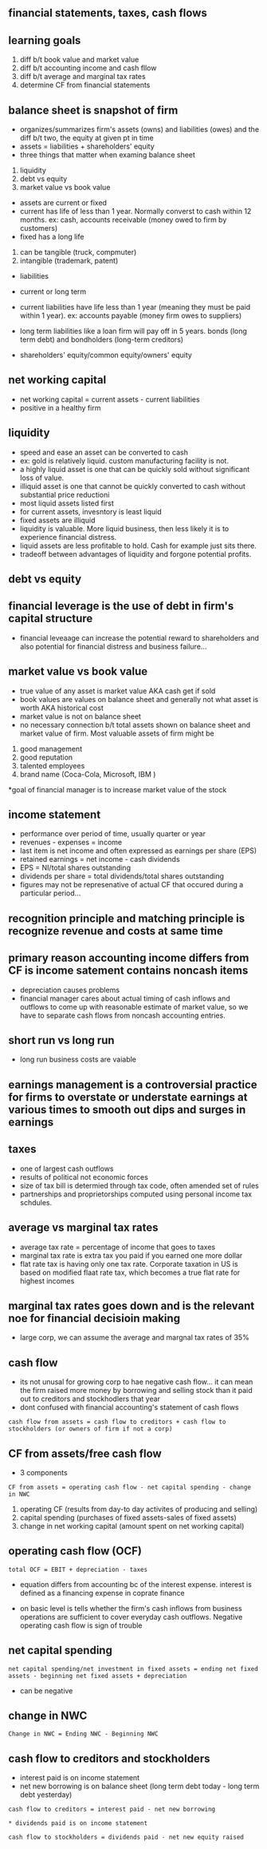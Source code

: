 ## financial statements, taxes, cash flows

## learning goals
1) diff b/t book value and market value
2) diff b/t accounting income and cash fllow
3) diff b/t average and marginal tax rates
4) determine CF from financial statements

## balance sheet is snapshot of firm
 * organizes/summarizes firm's assets (owns) and liabilities (owes) and the diff b/t two, the equity at given pt in time
 * assets = liabilities + shareholders' equity
 * three things that matter when examing balance sheet
 1) liquidity
 2) debt vs equity
 3) market value vs book value
 
 * assets are current or fixed
 * current has life of less than 1 year. Normally converst to cash within 12 months. ex: cash, accounts receivable (money owed to firm by customers)
 * fixed has a long life
 1) can be tangible (truck, compmuter)
 2) intangible (trademark, patent)
 
 * liabilities
 * current or long term
 * current liabilities have life less than 1 year (meaning they must be paid within 1 year). ex: accounts payable (money firm owes to suppliers)
 * long term liabilities like a loan firm will pay off in 5 years. bonds (long term debt) and bondholders (long-term creditors)
 
 * shareholders' equity/common equity/owners' equity
 
 
 ## net working capital 
 * net working capital = current assets - current liabilities
 * positive in a healthy firm
 
 ## liquidity
  * speed and ease an asset can be converted to cash
  * ex: gold is relatively liquid. custom manufacturing facility is not. 
  * a highly liquid asset is one that can be quickly sold without significant loss of value. 
  * illiquid asset is one that cannot be quickly converted to cash without substantial price reductioni
  * most liquid assets listed first
  * for current assets, invesntory is least liquid
  * fixed assets are illiquid
  * liquidity is valuable. More liquid business, then less likely it is to experience financial distress.
  * liquid assets are less profitable to hold. Cash for example just sits there.
  * tradeoff between advantages of liquidity and forgone potential profits. 
  
  ## debt vs equity
  
  ## financial leverage is the use of debt in firm's capital structure
  * financial leveaage can increase the potential reward to shareholders and also potential for financial distress and business failure...
  
  
  ## market value vs book value
   * true value of any asset is market value AKA cash get if sold 
   * book values are values on balance sheet and generally not what asset is worth AKA historical cost
   * market value is not on balance sheet
   * no necessary connection b/t total assets shown on balance sheet and market value of firm. Most valuable assets of firm might be
   1) good management
   2) good reputation
   3) talented employees
   4) brand name (Coca-Cola, Microsoft, IBM )
   
   *goal of financial manager is to increase market value of the stock
   
  ## income statement
  * performance over period of time, usually quarter or year
  * revenues - expenses = income
  * last item is net income and often expressed as earnings per share (EPS)
  * retained earnings = net income - cash dividends
  * EPS = NI/total shares outstanding
  * dividends per share = total dividends/total shares outstanding
  * figures may not be represenative of actual CF that occured during a particular period...
  
  ## recognition principle and matching principle is recognize revenue and costs at same time
  
  ## primary reason accounting income differs from CF is income satement contains noncash items
  * depreciation causes problems
  * financial manager cares about actual timing of cash inflows and outflows to come up with reasonable estimate of market value, so we have to separate cash flows from noncash accounting entries.
  
  ## short run vs long run
  * long run business costs are vaiable
  
  ## earnings management is a controversial practice for firms to overstate or understate earnings at various times to smooth out dips and surges in earnings
  
  ## taxes
   * one of largest cash outflows
   * results of political not economic forces
   * size of tax bill is determied through tax code, often amended set of rules
   * partnerships and proprietorships computed using personal income tax schdules. 
  
  ## average vs marginal tax rates
   * average tax rate = percentage of income that goes to taxes
   * marginal tax rate is extra tax you paid if you earned one more dollar
   * flat rate tax is having only one tax rate. Corporate taxation in US is based on modified flaat rate tax, which becomes a true flat rate for highest incomes
 
 ## marginal tax rates goes down and is the  relevant noe for financial decisioin making
  * large corp, we can assume the average and margnal tax rates of 35%
  
  ## cash flow
  * its not unusal for growing corp to hae  negative cash flow... it can mean the firm raised more money by borrowing and selling stock than it paid out to creditors and stockhodlers that year
  * dont confused with financial accounting's statement of cash flows
  ```
  cash flow from assets = cash flow to creditors + cash flow to stockholders (or owners of firm if not a corp)
  ```
  
 ## CF from assets/free cash flow
  * 3 components
  ```
  CF from assets = operating cash flow - net capital spending - change in NWC
  ```
  1) operating CF (results from day-to day activites of producing and selling)
  2) capital spending (purchases of fixed assets-sales of fixed assets)
  3) change in net working capital (amount spent on net working capital)
  
  ## operating cash flow (OCF)
  ```
  total OCF = EBIT + depreciation - taxes
  ```
  * equation differs from accounting bc of the interest expense. interest is defined as a financing expense in coprate finance
  
 * on basic level is tells whether the firm's cash inflows from business operations are sufficient to cover everyday cash outflows. Negative operating cash flow is sign of trouble
 
  ## net capital spending
  ```
  net capital spending/net investment in fixed assets = ending net fixed assets - beginning net fixed assets + depreciation 
  ```
   * can be negative
   
  ## change in NWC
  ```
  Change in NWC = Ending NWC - Beginning NWC
  ```
  
  
   ## cash flow to creditors and stockholders
   * interest paid is on income statement
   * net new borrowing is on balance sheet (long term debt today - long term debt yesterday)
   ```
   cash flow to creditors = interest paid - net new borrowing
   ```
   
    * dividends paid is on income statement
    
   ```
   cash flow to stockholders = dividends paid - net new equity raised
   ```
   
  
